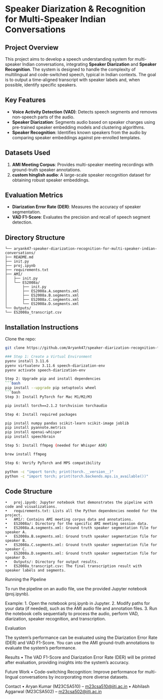 # Speaker Diarization & Recognition for Multi-Speaker Indian Conversations

## Project Overview

This project aims to develop a speech understanding system for multi-speaker Indian conversations, integrating **Speaker Diarization** and **Speaker Recognition**. The system is designed to handle the complexity of multilingual and code-switched speech, typical in Indian contexts. The goal is to output a time-aligned transcript with speaker labels and, when possible, identify specific speakers.

## Key Features

- **Voice Activity Detection (VAD)**: Detects speech segments and removes non-speech parts of the audio.
- **Speaker Diarization**: Segments audio based on speaker changes using pre-trained speaker embedding models and clustering algorithms.
- **Speaker Recognition**: Identifies known speakers from the audio by comparing speaker embeddings against pre-enrolled templates.

## Datasets Used

1. **AMI Meeting Corpus**: Provides multi-speaker meeting recordings with ground-truth speaker annotations.
2. **custom hinglish audio**: A large-scale speaker recognition dataset for obtaining robust speaker embeddings.

## Evaluation Metrics

- **Diarization Error Rate (DER)**: Measures the accuracy of speaker segmentation.
- **VAD F1-Score**: Evaluates the precision and recall of speech segment detection.

## Directory Structure

```
└── aryank47-speaker-diarization-recognition-for-multi-speaker-indian-conversations/
├── README.md
├── init.py
├── proj.ipynb
├── requirements.txt
├── AMI/
│   ├── init.py
│   └── ES2008a/
│       ├── init.py
│       ├── ES2008a.A.segments.xml
│       ├── ES2008a.B.segments.xml
│       ├── ES2008a.C.segments.xml
│       └── ES2008a.D.segments.xml
└── Outputs/
└── ES2008a_transcript.csv
```

## Installation Instructions

Clone the repo:

```bash
git clone https://github.com/Aryank47/speaker-diarization-recognition-for-multi-speaker-indian-conversations.git
```

```bash
### Step 1: Create a Virtual Environment
pyenv install 3.11.6
pyenv virtualenv 3.11.6 speech-diarization-env
pyenv activate speech-diarization-env
```

````bash
Step 2: Upgrade pip and install dependencies
```bash
pip install --upgrade pip setuptools wheel
```bash
Step 3: Install PyTorch for Mac M1/M2/M3
````

```bash
pip install torch==2.1.2 torchvision torchaudio
```

```bash
Step 4: Install required packages
```

```bash
pip install numpy pandas scikit-learn scikit-image joblib
pip install pyannote.metrics
pip install openai-whisper
pip install speechbrain
```

```bash
Step 5: Install ffmpeg (needed for Whisper ASR)
```

```bash
brew install ffmpeg
```

```bash
Step 6: Verify PyTorch and MPS compatibility
```

```bash
python -c "import torch; print(torch.__version__)"
python -c "import torch; print(torch.backends.mps.is_available())"
```

## Code Structure

    •	proj.ipynb: Jupyter notebook that demonstrates the pipeline with code and visualizations.
    •	requirements.txt: Lists all the Python dependencies needed for the project.
    •	AMI/: Contains AMI meeting corpus data and annotations.
    •	ES2008a/: Directory for the specific AMI meeting session data.
    •	ES2008a.A.segments.xml: Ground truth speaker segmentation file for speaker A.
    •	ES2008a.B.segments.xml: Ground truth speaker segmentation file for speaker B.
    •	ES2008a.C.segments.xml: Ground truth speaker segmentation file for speaker C.
    •	ES2008a.D.segments.xml: Ground truth speaker segmentation file for speaker D.
    •	Outputs/: Directory for output results.
    •	ES2008a_transcript.csv: The final transcription result with speaker labels and segments.

Running the Pipeline

To run the pipeline on an audio file, use the provided Jupyter notebook (proj.ipynb).

Example: 1. Open the notebook proj.ipynb in Jupyter. 2. Modify paths for your data (if needed), such as the AMI audio file and annotation files. 3. Run the notebook cells sequentially to process the audio, perform VAD, diarization, speaker recognition, and transcription.

Evaluation

The system’s performance can be evaluated using the Diarization Error Rate (DER) and VAD F1-Score. You can use the AMI ground-truth annotations to evaluate the system’s performance.

Results
• The VAD F1-Score and Diarization Error Rate (DER) will be printed after evaluation, providing insights into the system’s accuracy.

Future Work
• Code-switching Recognition: Improve performance for multi-lingual conversations by incorporating more diverse datasets.

Contact
• Aryan Kumar (M23CSA510) – m23csa510@iitj.ac.in
• Abhilash Aggarwal (M23CSA502) – m23csa502@iitj.ac.in
